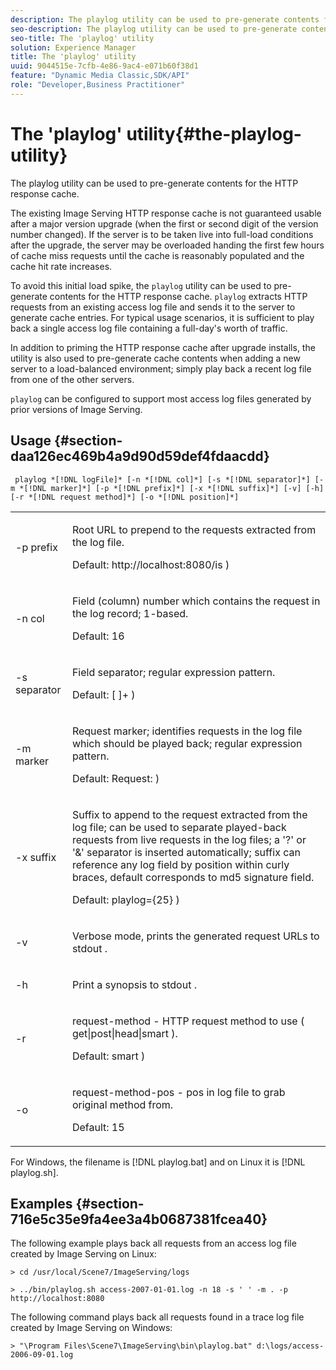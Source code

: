```yaml
---
description: The playlog utility can be used to pre-generate contents for the HTTP response cache.
seo-description: The playlog utility can be used to pre-generate contents for the HTTP response cache.
seo-title: The 'playlog' utility
solution: Experience Manager
title: The 'playlog' utility
uuid: 9044515e-7cfb-4e86-9ac4-e071b60f38d1
feature: "Dynamic Media Classic,SDK/API"
role: "Developer,Business Practitioner"
---
```


# The 'playlog' utility{#the-playlog-utility}

The playlog utility can be used to pre-generate contents for the HTTP response cache.

The existing Image Serving HTTP response cache is not guaranteed usable after a major version upgrade (when the first or second digit of the version number changed). If the server is to be taken live into full-load conditions after the upgrade, the server may be overloaded handing the first few hours of cache miss requests until the cache is reasonably populated and the cache hit rate increases.

To avoid this initial load spike, the `playlog` utility can be used to pre-generate contents for the HTTP response cache. `playlog` extracts HTTP requests from an existing access log file and sends it to the server to generate cache entries. For typical usage scenarios, it is sufficient to play back a single access log file containing a full-day's worth of traffic.

In addition to priming the HTTP response cache after upgrade installs, the utility is also used to pre-generate cache contents when adding a new server to a load-balanced environment; simply play back a recent log file from one of the other servers.

`playlog` can be configured to support most access log files generated by prior versions of Image Serving.

## Usage {#section-daa126ec469b4a9d90d59def4fdaacdd}

` playlog *[!DNL logFile]* [-n *[!DNL col]*] [-s *[!DNL separator]*] [-m *[!DNL marker]*] [-p *[!DNL prefix]*] [-x *[!DNL suffix]*] [-v] [-h] [-r *[!DNL request method]*] [-o *[!DNL position]*]`

<table id="simpletable_39B9638BCB0F4244B5155C958C044C31"> 
 <tr class="strow"> 
  <td class="stentry"> <p> <span class="codeph"> -p <span class="varname"> prefix </span> </span> </p> </td> 
  <td class="stentry"> <p>Root URL to prepend to the requests extracted from the log file. </p> <p>Default: <span class="filepath"> http://localhost:8080/is </span>) </p> </td> 
 </tr> 
 <tr class="strow"> 
  <td class="stentry"> <p> <span class="codeph"> -n <span class="varname"> col </span> </span> </p> </td> 
  <td class="stentry"> <p>Field (column) number which contains the request in the log record; 1-based. </p> <p>Default: 16 </p> </td> 
 </tr> 
 <tr class="strow"> 
  <td class="stentry"> <p> <span class="codeph"> -s <span class="varname"> separator </span> </span> </p> </td> 
  <td class="stentry"> <p>Field separator; regular expression pattern. </p> <p>Default: <span class="codeph"> [ ]+ </span>) </p> </td> 
 </tr> 
 <tr class="strow"> 
  <td class="stentry"> <p> <span class="codeph"> -m <span class="varname"> marker </span> </span> </p> </td> 
  <td class="stentry"> <p>Request marker; identifies requests in the log file which should be played back; regular expression pattern. </p> <p>Default: <span class="codeph"> Request: </span>) </p> </td> 
 </tr> 
 <tr class="strow"> 
  <td class="stentry"> <p> <span class="codeph"> -x <span class="varname"> suffix </span> </span> </p> </td> 
  <td class="stentry"> <p>Suffix to append to the request extracted from the log file; can be used to separate played-back requests from live requests in the log files; a '?' or '&amp;' separator is inserted automatically; suffix can reference any log field by position within curly braces, default corresponds to md5 signature field. </p> <p>Default: <span class="codeph"> playlog={25} </span>) </p> </td> 
 </tr> 
 <tr class="strow"> 
  <td class="stentry"> <p> <span class="codeph"> -v </span> </p> </td> 
  <td class="stentry"> <p>Verbose mode, prints the generated request URLs to <span class="codeph"> stdout </span>. </p> </td> 
 </tr> 
 <tr class="strow"> 
  <td class="stentry"> <p> <span class="codeph"> -h </span> </p> </td> 
  <td class="stentry"> <p>Print a synopsis to <span class="codeph"> stdout </span>. </p> </td> 
 </tr> 
 <tr class="strow"> 
  <td class="stentry"> <p> <span class="codeph"> -r </span> </p> </td> 
  <td class="stentry"> <p>request-method - HTTP request method to use ( <span class="codeph"> get|post|head|smart </span>). </p> <p>Default: <span class="codeph"> smart </span>) </p> </td> 
 </tr> 
 <tr class="strow"> 
  <td class="stentry"> <p> <span class="codeph"> -o </span> </p> </td> 
  <td class="stentry"> <p>request-method-pos - pos in log file to grab original method from. </p> <p>Default: 15 </p> </td> 
 </tr> 
</table>

For Windows, the filename is [!DNL playlog.bat] and on Linux it is [!DNL playlog.sh].

## Examples {#section-716e5c35e9fa4ee3a4b0687381fcea40}

The following example plays back all requests from an access log file created by Image Serving on Linux:

`> cd /usr/local/Scene7/ImageServing/logs`

`> ../bin/playlog.sh access-2007-01-01.log -n 18 -s ' ' -m . -p http://localhost:8080`

The following command plays back all requests found in a trace log file created by Image Serving on Windows:

`> "\Program Files\Scene7\ImageServing\bin\playlog.bat" d:\logs/access-2006-09-01.log` 
